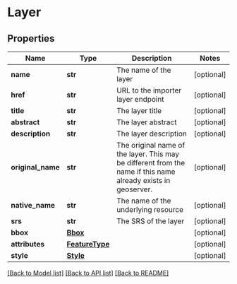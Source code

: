 # Layer

## Properties
Name | Type | Description | Notes
------------ | ------------- | ------------- | -------------
**name** | **str** | The name of the layer | [optional] 
**href** | **str** | URL to the importer layer endpoint | [optional] 
**title** | **str** | The layer title | [optional] 
**abstract** | **str** | The layer abstract | [optional] 
**description** | **str** | The layer description | [optional] 
**original_name** | **str** | The original name of the layer. This may be different from the name if this name already exists in geoserver. | [optional] 
**native_name** | **str** | The name of the underlying resource | [optional] 
**srs** | **str** | The SRS of the layer | [optional] 
**bbox** | [**Bbox**](Bbox.md) |  | [optional] 
**attributes** | [**FeatureType**](FeatureType.md) |  | [optional] 
**style** | [**Style**](Style.md) |  | [optional] 

[[Back to Model list]](../README.md#documentation-for-models) [[Back to API list]](../README.md#documentation-for-api-endpoints) [[Back to README]](../README.md)


